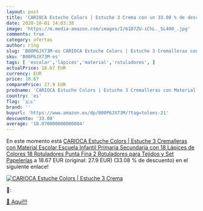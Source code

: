 ```yaml
---
layout: post
title: 'CARIOCA Estuche Colors | Estuche 3 Crema con un 33.08 % de descuento'
date: 2020-10-01 14:03:38
image: 'https://m.media-amazon.com/images/I/61D7ZU-iChL._SL400_.jpg'
comments: true
category: ofertas
author: ring
slug: 'B00P6JX73M-es CARIOCA Estuche Colors | Estuche 3 Cremalleras con...'
sku: 'B00P6JX73M-es'
tags: [ 'escolar','lápices','material','rotuladores', ]
actualPrice: 18.67 EUR
currency: EUR
price: 18.67
comparePrice: 27.9 EUR
prodname: 'CARIOCA Estuche Colors | Estuche 3 Cremalleras con Material Escolar Escuela Infantil Primaria Secundaria con 18 Lápices de Colores 18 Rotuladores Punta Fina 2 Rotuladores para Tejidos y Set Papelerías'
country: 'es'
flag: '🇪🇸'
brand: ''
buyurl: 'https://www.amazon.es/dp/B00P6JX73M/?tag=tolees-21'
descuento: '33.08'
average: '18.070000000000004'
---
```


En este momento está [CARIOCA Estuche Colors | Estuche 3 Cremalleras con Material Escolar Escuela Infantil Primaria Secundaria con 18 Lápices de Colores 18 Rotuladores Punta Fina 2 Rotuladores para Tejidos y Set Papelerías](https://www.amazon.es/dp/B00P6JX73M/?tag=tolees-21) a 18.67 EUR (original: 27.9 EUR) (33.08 %  de descuento) en el siguiente enlace!

[![CARIOCA Estuche Colors | Estuche 3 Crema](https://m.media-amazon.com/images/I/61D7ZU-iChL._SL400_.jpg)](https://www.amazon.es/dp/B00P6JX73M/?tag=tolees-21)

🔎:


[🛒 Aquí!!!](https://www.amazon.es/dp/B00P6JX73M/?tag=tolees-21)
